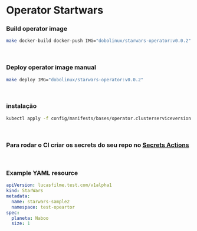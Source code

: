 # Operator Startwars

### Build operator image
```bash
make docker-build docker-push IMG="dobolinux/starwars-operator:v0.0.2"
```
<br/>

### Deploy operator image manual
```bash
make deploy IMG="dobolinux/starwars-operator:v0.0.2"
```
<br/>

### instalação
```bash
kubectl apply -f config/manifests/bases/operator.clusterserviceversion.yaml
```
<br/>

### Para rodar o CI criar os secrets do seu repo no [Secrets Actions](https://github.com/andrebossi/k8soperator/settings/secrets/actions/new)
<br/>

### Example YAML resource
```yaml
apiVersion: lucasfilme.test.com/v1alpha1
kind: StarWars
metadata:
  name: starwars-sample2
  namespace: test-opeartor
spec:
  planeta: Naboo
  size: 1
```